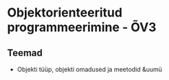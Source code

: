 # Objektorienteeritud programmeerimine - &Otilde;V3
## Teemad
* Objekti t&uuml;&uuml;p, objekti omadused ja meetodid &uum&uuml;